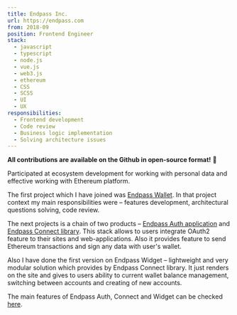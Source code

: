 ```yaml
---
title: Endpass Inc.
url: https://endpass.com
from: 2018-09
position: Frontend Engineer
stack:
  - javascript
  - typescript
  - node.js
  - vue.js
  - web3.js
  - ethereum
  - CSS
  - SCSS
  - UI
  - UX
responsibilities:
  - Frontend development
  - Code review
  - Business logic implementation
  - Solving architecture issues
---
```


**All contributions are available on the Github in open-source format!** 🦄

Participated at ecosystem development for working with personal data and effective 
working with Ethereum platform.

The first project which I have joined was [Endpass Wallet](https://wallet.endpass.com). In
that project context my main responsibilities were – features development, architectural
questions solving, code review.

The next projects is a chain of two products – [Endpass Auth application](https://github.com/endpass/endpass-auth)
and [Endpass Connect library](https://github.com/endpass/endpass-connect). This stack allows to
users integrate OAuth2 feature to their sites and web-applications. Also it provides feature
to send Ethereum transactions and sign any data with user's wallet.

Also I have done the first version on Endpass Widget – lightweight and very modular
solution which provides by Endpass Connect library. It just renders on the site and
gives to users ability to current wallet balance management, switching between accounts
and creating of new accounts.

The main features of Endpass Auth, Connect and Widget can be checked [here](https://endpass.github.io/connect-demo).

